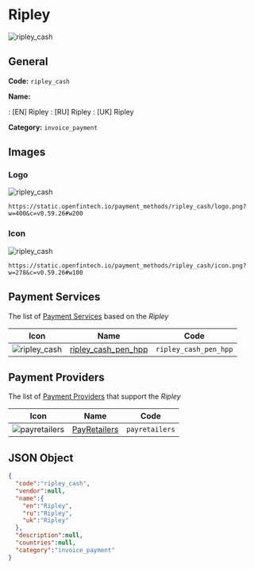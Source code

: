 
# Ripley 
![ripley_cash](https://static.openfintech.io/payment_methods/ripley_cash/logo.png?w=400&c=v0.59.26#w200)  

## General 
**Code:** `ripley_cash` 
 
**Name:** 
 
:	[EN] Ripley 
:	[RU] Ripley 
:	[UK] Ripley 
 
**Category:** `invoice_payment` 
 

## Images 

### Logo 
![ripley_cash](https://static.openfintech.io/payment_methods/ripley_cash/logo.png?w=400&c=v0.59.26#w200)  

```
https://static.openfintech.io/payment_methods/ripley_cash/logo.png?w=400&c=v0.59.26#w200
```  

### Icon 
![ripley_cash](https://static.openfintech.io/payment_methods/ripley_cash/icon.png?w=278&c=v0.59.26#w100)  

```
https://static.openfintech.io/payment_methods/ripley_cash/icon.png?w=278&c=v0.59.26#w100
```  

## Payment Services 
 
The list of [Payment Services](/payment-services/) based on the _Ripley_ 

|Icon|Name|Code| 
|:---:|:---:|:---:| 
|![ripley_cash](https://static.openfintech.io/payment_methods/ripley_cash/icon.png?w=278&c=v0.59.26#w100) |[ripley_cash_pen_hpp](/payment-services/ripley_cash_pen_hpp/)|`ripley_cash_pen_hpp`| 
 

## Payment Providers 
 
The list of [Payment Providers](/payment-providers/) that support the _Ripley_ 

|Icon|Name|Code| 
|:---:|:---:|:---:| 
|![payretailers](https://static.openfintech.io/payment_providers/payretailers/icon.svg?w=278&c=v0.59.26#w100) |[PayRetailers](/payment-providers/payretailers/)|`payretailers`| 
 

## JSON Object 

```json
{
  "code":"ripley_cash",
  "vendor":null,
  "name":{
    "en":"Ripley",
    "ru":"Ripley",
    "uk":"Ripley"
  },
  "description":null,
  "countries":null,
  "category":"invoice_payment"
}
```  
